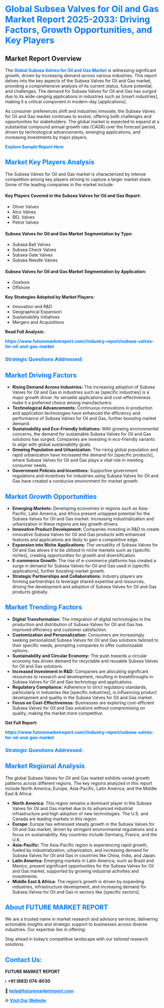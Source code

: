 <h1 style="color: #007BFF;">Global Subsea Valves for Oil and Gas Market Report 2025-2033: Driving Factors, Growth Opportunities, and Key Players</h1>

<section id="overview">
<h2>Market Report Overview</h2>
<p>The <a href="https://www.futuremarketreport.com//industry-report/subsea-valves-for-oil-and-gas-market" style="color: #007BFF; text-decoration: none;"><strong>Global Subsea Valves for Oil and Gas Market</strong></a> is witnessing significant growth, driven by increasing demand across various industries. This report delves into the key aspects of the Subsea Valves for Oil and Gas market, providing a comprehensive analysis of its current status, future potential, and challenges. The demand for Subsea Valves for Oil and Gas has surged due to its wide-ranging applications in industries such as [insert industries], making it a critical component in modern-day [applications].</p>
<p>As consumer preferences shift and industries innovate, the Subsea Valves for Oil and Gas market continues to evolve, offering both challenges and opportunities for stakeholders. The global market is expected to expand at a substantial compound annual growth rate (CAGR) over the forecast period, driven by technological advancements, emerging applications, and increasing investments by major players.</p>
</section>

<section id="overview">
<p><a href="https://www.futuremarketreport.com//request-sample/reportId=92449" style="color: #007BFF; text-decoration: none;"><strong>Explore Sample Report Here</strong></a></p>
</section>

<section id="key-players">
<h2 style="color: #007BFF;">Market Key Players Analysis</h2>
<p>The Subsea Valves for Oil and Gas market is characterized by intense competition among key players striving to capture a larger market share. Some of the leading companies in the market include:</p>
<h4>Key Players Covered in the Subsea Valves for Oil and Gas Report:</h4>
<ul><li>Oliver Valves</li><li>Alco Valves</li><li>BEL Valves</li><li>Petrol Valves</li></ul>
<h4>Subsea Valves for Oil and Gas Market Segmentation by Type:</h4>
<ul><li>Subsea Ball Valves</li><li>Subsea Check Valves</li><li>Subsea Gate Valves</li><li>Subsea Needle Valves</li></ul>

<h4>Subsea Valves for Oil and Gas Market Segmentation by Application:</h4>
<ul><li>Onshore</li><li>Offshore</li></ul>
<p><strong>Key Strategies Adopted by Market Players:</strong></p>
<ul>
<li>Innovation and R&D</li>
<li>Geographical Expansion</li>
<li>Sustainability Initiatives</li>
<li>Mergers and Acquisitions</li>
</ul>
</section>

<section>
<p><strong>Read Full Analysis: </strong></p><a href="https://www.futuremarketreport.com//industry-report/subsea-valves-for-oil-and-gas-market" style="color: #007BFF; text-decoration: none;"><strong>https://www.futuremarketreport.com//industry-report/subsea-valves-for-oil-and-gas-market</strong></a>
<h3 style="color: #007BFF;">Strategic Questions Addressed:</h3>
</section>

<section id="driving-factors">
<h2 style="color: #007BFF;">Market Driving Factors</h2>
<ul>
<li><strong>Rising Demand Across Industries:</strong> The increasing adoption of Subsea Valves for Oil and Gas in industries such as [specific industries] is a major growth driver. Its versatile applications and cost-effectiveness make it a preferred choice among manufacturers.</li>
<li><strong>Technological Advancements:</strong> Continuous innovations in production and application technologies have enhanced the efficiency and performance of Subsea Valves for Oil and Gas, further boosting market demand.</li>
<li><strong>Sustainability and Eco-Friendly Initiatives:</strong> With growing environmental concerns, the demand for sustainable Subsea Valves for Oil and Gas solutions has surged. Companies are investing in eco-friendly variants to align with global sustainability goals.</li>
<li><strong>Growing Population and Urbanization:</strong> The rising global population and rapid urbanization have increased the demand for [specific products], where Subsea Valves for Oil and Gas plays a vital role in meeting consumer needs.</li>
<li><strong>Government Policies and Incentives:</strong> Supportive government regulations and incentives for industries using Subsea Valves for Oil and Gas have created a conducive environment for market growth.</li>
</ul>
</section>

<section id="growth-opportunities">
<h2 style="color: #007BFF;">Market Growth Opportunities</h2>
<ul>
<li><strong>Emerging Markets:</strong> Developing economies in regions such as Asia-Pacific, Latin America, and Africa present untapped potential for the Subsea Valves for Oil and Gas market. Increasing industrialization and urbanization in these regions are key growth drivers.</li>
<li><strong>Innovative Product Development:</strong> Companies investing in R&D to create innovative Subsea Valves for Oil and Gas products with enhanced features and applications are likely to gain a competitive edge.</li>
<li><strong>Expansion into Niche Applications:</strong> The versatility of Subsea Valves for Oil and Gas allows it to be utilized in niche markets such as [specific niches], creating opportunities for growth and diversification.</li>
<li><strong>E-commerce Growth:</strong> The rise of e-commerce platforms has created a surge in demand for Subsea Valves for Oil and Gas used in [specific applications], further boosting market growth.</li>
<li><strong>Strategic Partnerships and Collaborations:</strong> Industry players are forming partnerships to leverage shared expertise and resources, driving the development and adoption of Subsea Valves for Oil and Gas products globally.</li>
</ul>
</section>

<section id="trending-factors">
<h2 style="color: #007BFF;">Market Trending Factors</h2>
<ul>
<li><strong>Digital Transformation:</strong> The integration of digital technologies in the production and distribution of Subsea Valves for Oil and Gas has improved efficiency and customer satisfaction.</li>
<li><strong>Customization and Personalization:</strong> Consumers are increasingly seeking personalized Subsea Valves for Oil and Gas solutions tailored to their specific needs, prompting companies to offer customizable options.</li>
<li><strong>Sustainability and Circular Economy:</strong> The push towards a circular economy has driven demand for recyclable and reusable Subsea Valves for Oil and Gas solutions.</li>
<li><strong>Increased Investment in R&D:</strong> Companies are allocating significant resources to research and development, resulting in breakthroughs in Subsea Valves for Oil and Gas technology and applications.</li>
<li><strong>Regulatory Compliance:</strong> Adherence to strict regulatory standards, particularly in industries like [specific industries], is influencing product development and quality in the Subsea Valves for Oil and Gas market.</li>
<li><strong>Focus on Cost-Effectiveness:</strong> Businesses are exploring cost-efficient Subsea Valves for Oil and Gas solutions without compromising on quality, making the market more competitive.</li>
</ul>
</section>

<section>
<p><strong>Get Full Report: </strong></p><a href="https://www.futuremarketreport.com//industry-report/subsea-valves-for-oil-and-gas-market" style="color: #007BFF; text-decoration: none;"><strong>https://www.futuremarketreport.com//industry-report/subsea-valves-for-oil-and-gas-market</strong></a>
<h3 style="color: #007BFF;">Strategic Questions Addressed:</h3>
</section>


<section id="regional-analysis">
<h2 style="color: #007BFF;">Market Regional Analysis</h2>
<p>The global Subsea Valves for Oil and Gas market exhibits varied growth patterns across different regions. The key regions analyzed in this report include North America, Europe, Asia-Pacific, Latin America, and the Middle East & Africa:</p>
<ul>
<li><strong>North America:</strong> This region remains a dominant player in the Subsea Valves for Oil and Gas market due to its advanced industrial infrastructure and high adoption of new technologies. The U.S. and Canada are leading markets in this region.</li>
<li><strong>Europe:</strong> Europe has witnessed steady growth in the Subsea Valves for Oil and Gas market, driven by stringent environmental regulations and a focus on sustainability. Key countries include Germany, France, and the U.K.</li>
<li><strong>Asia-Pacific:</strong> The Asia-Pacific region is experiencing rapid growth, fueled by industrialization, urbanization, and increasing demand for Subsea Valves for Oil and Gas in countries like China, India, and Japan.</li>
<li><strong>Latin America:</strong> Emerging markets in Latin America, such as Brazil and Mexico, present significant opportunities for the Subsea Valves for Oil and Gas market, supported by growing industrial activities and investments.</li>
<li><strong>Middle East & Africa:</strong> The region’s growth is driven by expanding industries, infrastructure development, and increasing demand for Subsea Valves for Oil and Gas in sectors like [specific sectors].</li>
</ul>
</section>

<footer>
<h2 style="color: #007BFF;">About FUTURE MARKET REPORT</h2>
<p>We are a trusted name in market research and advisory services, delivering actionable insights and strategic support to businesses across diverse industries. Our expertise lies in offering:</p>

<p>Stay ahead in today’s competitive landscape with our tailored research solutions.</p>

<h2 style="color: #007BFF;">Contact Us:</h2>
<p><strong>FUTURE MARKET REPORT</strong></p>
<p>📞 <strong>+91 (883) 074-8030</strong></p>
<p>📧 <strong><a href="mailto:help@futuremarketreport.com" style="color: #007BFF;">help@futuremarketreport.com</a></strong></p>
<p>🌐 <strong><a href="https://www.futuremarketreport.com/" style="color: #007BFF;">Visit Our Website</a></strong></p>
</footer>
